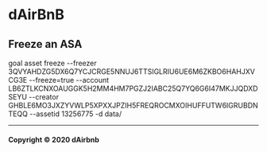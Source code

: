 # dAirBnB

## Freeze an ASA
goal asset freeze --freezer 3QVYAHDZG5DX6Q7YCJCRGE5NNUJ6TTSIGLRIU6UE6M6ZKBO6HAHJXVCG3E  --freeze=true --account LB6ZTLKCNXOAUGGK5H2MM4HM7PGZJ2IABC25Q7YQ6G6I47MKJJQDXDSEYU --creator GHBLE6MO3JXZYVWLP5XPXXJPZIH5FREQROCMXOIHUFFUTW6IGRUBDNTEQQ --assetid 13256775 -d data/

---

#### Copyright &copy; 2020 dAirbnb
